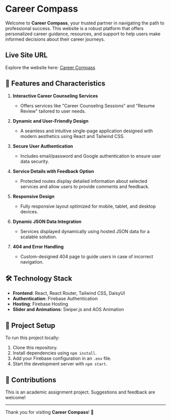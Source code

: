# Career Compass

Welcome to **Career Compass**, your trusted partner in navigating the path to professional success. This website is a robust platform that offers personalized career guidance, resources, and support to help users make informed decisions about their career journeys.

## Live Site URL

Explore the website here: [Career Compass](https://b10-a9-career-compass.web.app/)

## 📌 Features and Characteristics

1. **Interactive Career Counseling Services**

   - Offers services like "Career Counseling Sessions" and "Resume Review" tailored to user needs.

2. **Dynamic and User-Friendly Design**

   - A seamless and intuitive single-page application designed with modern aesthetics using React and Tailwind CSS.

3. **Secure User Authentication**

   - Includes email/password and Google authentication to ensure user data security.

4. **Service Details with Feedback Option**

   - Protected routes display detailed information about selected services and allow users to provide comments and feedback.

5. **Responsive Design**

   - Fully responsive layout optimized for mobile, tablet, and desktop devices.

6. **Dynamic JSON Data Integration**

   - Services displayed dynamically using hosted JSON data for a scalable solution.

7. **404 and Error Handling**
   - Custom-designed 404 page to guide users in case of incorrect navigation.

## 🛠️ Technology Stack

- **Frontend**: React, React Router, Tailwind CSS, DaisyUI
- **Authentication**: Firebase Authentication
- **Hosting**: Firebase Hosting
- **Slider and Animations**: Swiper.js and AOS Animation

## 📂 Project Setup

To run this project locally:

1. Clone this repository.
2. Install dependencies using `npm install`.
3. Add your Firebase configuration in an `.env` file.
4. Start the development server with `npm start`.

## 🤝 Contributions

This is an academic assignment project. Suggestions and feedback are welcome!

---

Thank you for visiting **Career Compass**! 🚀

